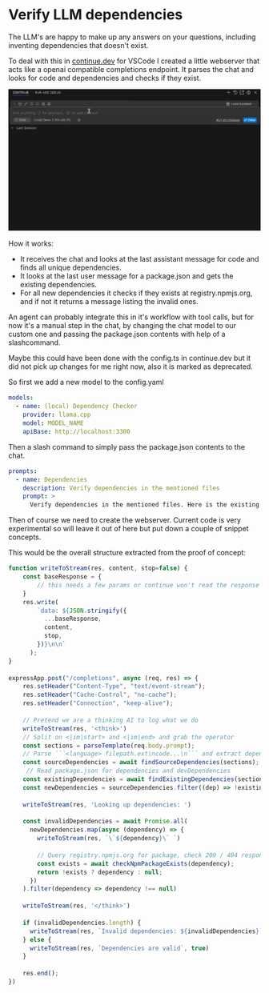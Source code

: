 # Verify LLM dependencies

The LLM's are happy to make up any answers on your questions, including inventing dependencies that doesn't exist.

To deal with this in [continue.dev](https://github.com/continuedev/continue) for VSCode I created a little webserver that acts like a openai compatible completions endpoint. It parses the chat and looks for code and dependencies and checks if they exist.

![verify-npm-dependencies](2025-05-02-verify-llm-dependencies.gif)

How it works:

- It receives the chat and looks at the last assistant message for code and finds all unique dependencies.
- It looks at the last user message for a package.json and gets the existing dependencies.
- For all new dependencies it checks if they exists at registry.npmjs.org, and if not it returns a message listing the invalid ones.

An agent can probably integrate this in it's workflow with tool calls, but for now it's a manual step in the chat, by changing the chat model to our custom one and passing the package.json contents with help of a slashcommand.

Maybe this could have been done with the config.ts in continue.dev but it did not pick up changes for me right now, also it is marked as deprecated.

So first we add a new model to the config.yaml

```yaml
models:
  - name: (local) Dependency Checker
    provider: llama.cpp
    model: MODEL_NAME
    apiBase: http://localhost:3300
```

Then a slash command to simply pass the package.json contents to the chat.

```yaml
prompts:
  - name: Dependencies
    description: Verify dependencies in the mentioned files
    prompt: >
      Verify dependencies in the mentioned files. Here is the existing project dependencies: @package.json
```

Then of course we need to create the webserver. Current code is very experimental so will leave it out of here but put down a couple of snippet concepts.

This would be the overall structure extracted from the proof of concept:

```javascript main.js
function writeToStream(res, content, stop=false) {
    const baseResponse = {
        // this needs a few params or continue won't read the response
    }
    res.write(
        `data: ${JSON.stringify({
          ...baseResponse,
          content,
          stop,
        })}\n\n`
      );
}

expressApp.post("/completions", async (req, res) => {
    res.setHeader("Content-Type", "text/event-stream");
    res.setHeader("Cache-Control", "no-cache");
    res.setHeader("Connection", "keep-alive");

    // Pretend we are a thinking AI to log what we do
    writeToStream(res, '<think>')
    // Split on <|im|start> and <|im|end> and grab the operator
    const sections = parseTemplate(req.body.prompt);
    // Parse ```<language> filepath.ext\ncode...\n``` and extract dependencies for each code segment
    const sourceDependencies = await findSourceDependencies(sections);
     // Read package.json for dependencies and devDependencies
    const existingDependencies = await findExistingDependencies(sections);
    const newDependencies = sourceDependencies.filter((dep) => !existingDependencies.includes(dep));

    writeToStream(res, 'Looking up dependencies: ')

    const invalidDependencies = await Promise.all(
      newDependencies.map(async (dependency) => {
        writeToStream(res, `\`${dependency}\` `)

        // Query registry.npmjs.org for package, check 200 / 404 response codes
        const exists = await checkNpmPackageExists(dependency);
        return !exists ? dependency : null;
      })
    ).filter(dependency => dependency !== null)

    writeToStream(res, '</think>')

    if (invalidDependencies.length) {
      writeToStream(res, `Invalid dependencies: ${invalidDependencies}`, true)
    } else {
      writeToStream(res, `Dependencies are valid`, true)
    }

    res.end();
})
```
